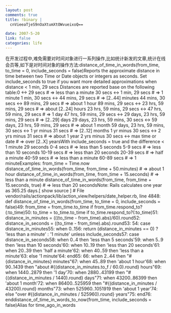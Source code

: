 ```yaml
--- 
layout: post
comments: true
title: !binary |
  cnVieeaTjeS9nOaXtumXtOWvueixoQ==

date: 2007-5-20
link: false
categories: life
---
```

在开发过程中,难免需要对时间对象进行一系列操作,比如统计新发的文章,统计在线会员等,如下是对时间对象的操作方法:distance_of_time_in_words(from_time, to_time = 0, include_seconds = false)Reports the approximate distance in time between two Time or Date objects or integers as seconds. Set include_seconds to true if you want more detailed approximations when distance &lt; 1 min, 29 secs Distances are reported base on the following table:0 &lt;-&gt; 29 secs # =&gt; less than a minute 30 secs &lt;-&gt; 1 min, 29 secs # =&gt; 1 minute 1 min, 30 secs &lt;-&gt; 44 mins, 29 secs # =&gt; [2..44] minutes 44 mins, 30 secs &lt;-&gt; 89 mins, 29 secs # =&gt; about 1 hour 89 mins, 29 secs &lt;-&gt; 23 hrs, 59 mins, 29 secs # =&gt; about [2..24] hours 23 hrs, 59 mins, 29 secs &lt;-&gt; 47 hrs, 59 mins, 29 secs # =&gt; 1 day 47 hrs, 59 mins, 29 secs &lt;-&gt; 29 days, 23 hrs, 59 mins, 29 secs # =&gt; [2..29] days 29 days, 23 hrs, 59 mins, 30 secs &lt;-&gt; 59 days, 23 hrs, 59 mins, 29 secs # =&gt; about 1 month 59 days, 23 hrs, 59 mins, 30 secs &lt;-&gt; 1 yr minus 31 secs # =&gt; [2..12] months 1 yr minus 30 secs &lt;-&gt; 2 yrs minus 31 secs # =&gt; about 1 year 2 yrs minus 30 secs &lt;-&gt; max time or date # =&gt; over [2..X] yearsWith include_seconds = true and the difference &lt; 1 minute 29 seconds 0-4 secs # =&gt; less than 5 seconds 5-9 secs # =&gt; less than 10 seconds 10-19 secs # =&gt; less than 20 seconds 20-39 secs # =&gt; half a minute 40-59 secs # =&gt; less than a minute 60-89 secs # =&gt; 1 minuteExamples:  from_time = Time.now  distance_of_time_in_words(from_time, from_time + 50.minutes) # =&gt; about 1 hour  distance_of_time_in_words(from_time, from_time + 15.seconds) # =&gt; less than a minute  distance_of_time_in_words(from_time, from_time + 15.seconds, true) # =&gt; less than 20 secondsNote: Rails calculates one year as 365.25 days.[ show source ]    # File vendor/rails/actionpack/lib/action_view/helpers/date_helper.rb, line 4848:       def distance_of_time_in_words(from_time, to_time = 0, include_seconds = false)49:         from_time = from_time.to_time if from_time.respond_to?(:to_time)50:         to_time = to_time.to_time if to_time.respond_to?(:to_time)51:         distance_in_minutes = (((to_time - from_time).abs)/60).round52:         distance_in_seconds = ((to_time - from_time).abs).round53: 54:         case distance_in_minutes55:           when 0..156:             return (distance_in_minutes == 0) ? 'less than a minute' : '1 minute' unless include_seconds57:             case distance_in_seconds58:               when 0..4   then 'less than 5 seconds'59:               when 5..9   then 'less than 10 seconds'60:               when 10..19 then 'less than 20 seconds'61:               when 20..39 then 'half a minute'62:               when 40..59 then 'less than a minute'63:               else             '1 minute'64:             end65: 66:           when 2..44           then &quot;#{distance_in_minutes} minutes&quot;67:           when 45..89          then 'about 1 hour'68:           when 90..1439        then &quot;about #{(distance_in_minutes.to_f / 60.0).round} hours&quot;69:           when 1440..2879      then '1 day'70:           when 2880..43199     then &quot;#{(distance_in_minutes / 1440).round} days&quot;71:           when 43200..86399    then 'about 1 month'72:           when 86400..525959   then &quot;#{(distance_in_minutes / 43200).round} months&quot;73:           when 525960..1051919 then 'about 1 year'74:           else                      &quot;over #{(distance_in_minutes / 525960).round} years&quot;75:         end76:       enddistance_of_time_in_words_to_now(from_time, include_seconds = false)Alias for time_ago_in_words
